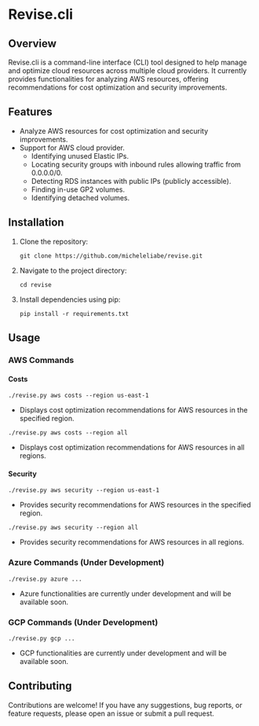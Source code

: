 # Revise.cli

## Overview
Revise.cli is a command-line interface (CLI) tool designed to help manage and optimize cloud resources across multiple cloud providers. It currently provides functionalities for analyzing AWS resources, offering recommendations for cost optimization and security improvements.

## Features
- Analyze AWS resources for cost optimization and security improvements.
- Support for AWS cloud provider.
  - Identifying unused Elastic IPs.
  - Locating security groups with inbound rules allowing traffic from 0.0.0.0/0.
  - Detecting RDS instances with public IPs (publicly accessible).
  - Finding in-use GP2 volumes.
  - Identifying detached volumes.

## Installation
1. Clone the repository:
   ```
   git clone https://github.com/micheleliabe/revise.git
   ```

2. Navigate to the project directory:
   ```
   cd revise
   ```

3. Install dependencies using pip:
   ```
   pip install -r requirements.txt
   ```

## Usage
### AWS Commands
#### Costs
```
./revise.py aws costs --region us-east-1
```
- Displays cost optimization recommendations for AWS resources in the specified region.

```
./revise.py aws costs --region all
```
- Displays cost optimization recommendations for AWS resources in all regions.

#### Security
```
./revise.py aws security --region us-east-1
```
- Provides security recommendations for AWS resources in the specified region.

```
./revise.py aws security --region all
```
- Provides security recommendations for AWS resources in all regions.

### Azure Commands (Under Development)
```
./revise.py azure ...
```
- Azure functionalities are currently under development and will be available soon.

### GCP Commands (Under Development)
```
./revise.py gcp ...
```
- GCP functionalities are currently under development and will be available soon.

## Contributing
Contributions are welcome! If you have any suggestions, bug reports, or feature requests, please open an issue or submit a pull request.